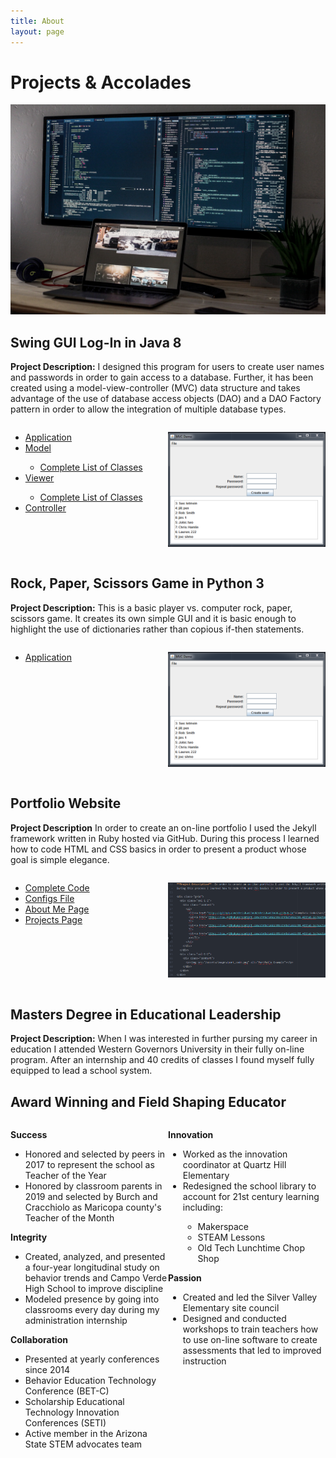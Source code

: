 ```yaml
---
title: About
layout: page
---
```

# Projects & Accolades
![Coding Set-Up](https://github.com/chrishamlin98/chrishamlin98.github.io/blob/master/assets/images/Coding_Screenshot_small.jpg?raw=true)

## Swing GUI Log-In in Java 8

**Project Description:**  I designed this program for users to create user names and passwords in order to gain access to a database.  Further, it has been created using a model-view-controller (MVC) data structure and takes advantage of the use of database access objects (DAO) and a DAO Factory pattern in order to allow the integration of multiple database types.

<style>
.grid {
  display: flex;
}
.col-1-2 {
  flex: 1;
}
.cole-1-2:last-child {
  margin-left: 10px;
}
</style>

<div class="grid">
  <div class="col-1-2">
    <div class="content">
      <ul>
        <li><a href="https://raw.githubusercontent.com/chrishamlin98/Class-Sorter-MCV/master/src/classSorter/app/Application.java">Application</a></li>
        <li><a href="https://raw.githubusercontent.com/chrishamlin98/Class-Sorter-MCV/master/src/classSorter/dataModel/Model.java">Model</a></li>
          <ul>
            <li><a href="https://github.com/chrishamlin98/Class-Sorter-MCV/tree/master/src/classSorter/dataModel">Complete List of Classes</a></li>
          </ul>
        <li><a href="https://raw.githubusercontent.com/chrishamlin98/Class-Sorter-MCV/master/src/classSorter/viewer/View.java">Viewer</a></li>
          <ul>
            <li><a href="https://github.com/chrishamlin98/Class-Sorter-MCV/tree/master/src/classSorter/viewer">Complete List of Classes</a></li>
          </ul>
        <li><a href="https://raw.githubusercontent.com/chrishamlin98/Class-Sorter-MCV/master/src/classSorter/controller/Controller.java">Controller</a></li>
      </ul>
    </div>
  </div>
  <div class="col-1-2">
    <div class="content">
      <p><img src="/assets/images/MVC_app.png" alt="MVC App Screenshot"></p>
    </div>
  </div>
</div>  

## Rock, Paper, Scissors Game in Python 3

**Project Description:**  This is a basic player vs. computer rock, paper, scissors game.  It creates its own simple GUI and it is basic enough to highlight the use of dictionaries rather than copious if-then statements.

<div class="grid">
  <div class="col-1-2">
    <div class="content">
      <ul>
        <li><a href="https://raw.githubusercontent.com/chrishamlin98/rockpaperscissors/master/rock_paper_scissors.py">Application</a></li>
      </ul>
    </div>
  </div>
  <div class="col-1-2">
    <div class="content">
      <p><img src="/assets/images/MVC_app.png" alt="RPS app"></p>
    </div>
  </div>
</div>

## Portfolio Website

**Project Description**  In order to create an on-line portfolio I used the Jekyll framework written in Ruby hosted via GitHub.  During this process I learned how to code HTML and CSS basics in order to present a product whose goal is simple elegance.

<div class="grid">
  <div class="col-1-2">
    <div class="content">
      <ul>
        <li><a href="https://github.com/chrishamlin98/chrishamlin98.github.io">Complete Code</a></li>
        <li><a href="https://raw.githubusercontent.com/chrishamlin98/chrishamlin98.github.io/master/_config.yml">Configs File</a></li>
        <li><a href="https://raw.githubusercontent.com/chrishamlin98/chrishamlin98.github.io/master/about.md">About Me Page</a></li>
        <li><a href="https://raw.githubusercontent.com/chrishamlin98/chrishamlin98.github.io/master/projects.md">Projects Page</a></li>
      </ul>
    </div>
  </div>
  <div class="col-1-2">
    <div class="content">
      <p><img src="/assets/images/port_code.png" alt="Portfoilo Example"></p>
    </div>
  </div>
</div>

## Masters Degree in Educational Leadership

**Project Description:**  When I was interested in further pursing my career in education I attended Western Governors University in their fully on-line program.  After an internship and 40 credits of classes I found myself fully equipped to lead a school system.  

## Award Winning and Field Shaping Educator
<div class="grid">
  <div class="col-1-2">
    <div class="content">
      <p class="text-center"><strong>Success</strong></p>
        <ul>
          <li>Honored and selected by peers in 2017 to represent the school as Teacher of the Year</li>
          <li>Honored by classroom parents in 2019 and selected by Burch and Cracchiolo as Maricopa county's Teacher of the Month</li>
        </ul>
      <p class="text-center"><strong>Integrity</strong></p>
        <ul>
          <li>Created, analyzed, and presented a four-year longitudinal study on behavior trends and Campo Verde High School to improve discipline</li>
          <li>Modeled presence by going into classrooms every day during my administration internship</li>
        </ul>
      <p class="text-center"><strong>Collaboration</strong></p>
        <ul>
          <li>Presented at yearly conferences since 2014</li>
            <li>Behavior Education Technology Conference (BET-C)</li>
            <li>Scholarship Educational Technology Innovation Conferences (SETI)</li>
          <li>Active member in the Arizona State STEM advocates team</li>
        </ul>      
    </div>
  </div>
  <div class="col-1-2">
    <div class="content">
      <p class="text-center"><strong>Innovation</strong></p>
        <ul>
          <li>Worked as the innovation coordinator at Quartz Hill Elementary</li>
          <li>Redesigned the school library to account for 21st century learning including:</li>
            <ul>
              <li>Makerspace</li>
              <li>STEAM Lessons</li>
              <li>Old Tech Lunchtime Chop Shop</li>
            </ul>
        </ul>
      <p class="text-center"><strong>Passion</strong></p>
        <ul>
          <li>Created and led the Silver Valley Elementary site council</li>
          <li>Designed and conducted workshops to train teachers how to use on-line software to create assessments that led to improved instruction</li>
        </ul>    
    </div>
  </div>
</div>   

<!--For more details see [GitHub Flavored Markdown](https://guides.github.com/features/mastering-markdown/).-->
